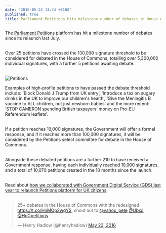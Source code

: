 ```yaml
---
date: "2016-05-24 13:34 +0100"
published: true
title: Parliament Petitions hits milestone number of debates in House of Commons
---
```

The [Parliament Petitions](https://petition.parliament.uk/) platform has hit a milestone number of debates since its relaunch last July.<br/>
<br/>

Over 25 petitions have crossed the 100,000 signature threshold to be considered for debated in the House of Commons, totalling over 5,300,000 individual signatures, with a further 5 petitions awaiting debate.<br/>
<br/>

![Petitions](http://i1291.photobucket.com/albums/b548/grammccram/Screen%20Shot%202016-05-24%20at%2013.51.18_zpsx7mpxglq.png)

Examples of high-profile petitions to have passed the debate threshold include: ‘Block Donald J Trump from UK entry’, ‘Introduce a tax on sugary drinks in the UK to improve our children's health’, ‘Give the Meningitis B vaccine to ALL children, not just newborn babies’ and the more recent: ‘STOP CAMERON spending British taxpayers’ money on Pro-EU Referendum leaflets’.<br/>
<br/>

If a petition reaches 10,000 signatures, the Government will offer a formal response, and if it reaches more than 100,000 signatures, it will be considered by the Petitions select committee for debate in the House of Commons.<br/>
<br/>

Alongside these debated petitions are a further 210 to have received a Government response, having each individually reached 10,000 signatures, and a total of 10,070 petitions created in the 10 months since the launch.<br/>
<br/>

Read about [how we collaborated with Government Digital Service (GDS) last year to relaunch Petitions platform for UK citizens](https://unboxed.co/project-stories/petitions/).<br/>
<br/>

<blockquote class="twitter-tweet tw-align-center"><p lang="en" dir="ltr">25+ debates in the House of Commons with the redesigned <a href="https://t.co/HnMOp2wgYS">https://t.co/HnMOp2wgYS</a>, shout out to <a href="https://twitter.com/yahoo_pete">@yahoo_pete</a> <a href="https://twitter.com/Ubxd">@Ubxd</a> <a href="https://twitter.com/HoCpetitions">@HoCpetitions</a></p>&mdash; Henry Hadlow (@henryhadlow) <a href="https://twitter.com/henryhadlow/status/734754783454765056">May 23, 2016</a></blockquote>
<script async src="//platform.twitter.com/widgets.js" charset="utf-8"></script>


